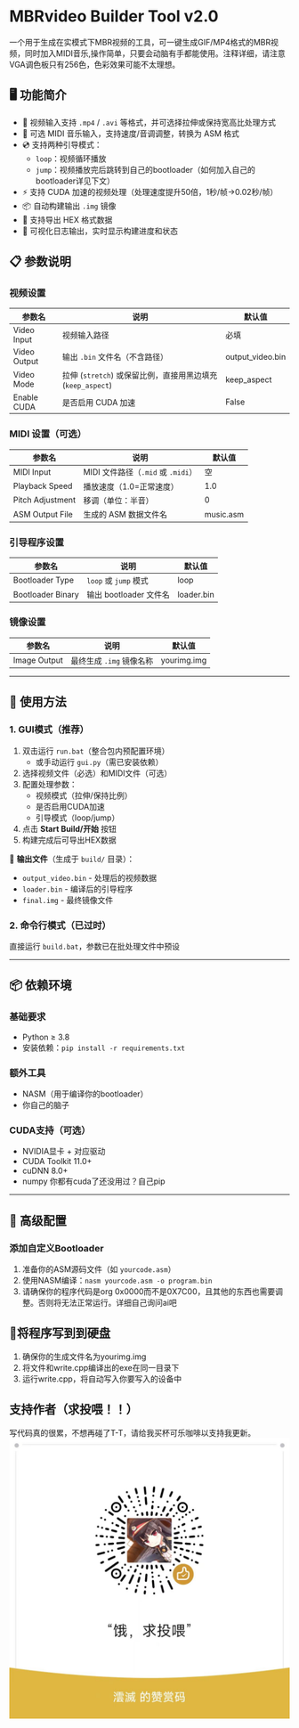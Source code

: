 # MBRvideo Builder Tool v2.0

一个用于生成在实模式下MBR视频的工具，可一键生成GIF/MP4格式的MBR视频，同时加入MIDI音乐,操作简单，只要会动脑有手都能使用。注释详细，请注意VGA调色板只有256色，色彩效果可能不太理想。

## 🖥 功能简介
- 🎥 视频输入支持 `.mp4` / `.avi` 等格式，并可选择拉伸或保持宽高比处理方式
- 🎼 可选 MIDI 音乐输入，支持速度/音调调整，转换为 ASM 格式
- 💿 支持两种引导模式：
  - `loop`：视频循环播放
  - `jump`：视频播放完后跳转到自己的bootloader（如何加入自己的bootloader详见下文）
- ⚡ 支持 CUDA 加速的视频处理（处理速度提升50倍，1秒/帧→0.02秒/帧）
- 📦 自动构建输出 `.img` 镜像
- 🧾 支持导出 HEX 格式数据
- 📜 可视化日志输出，实时显示构建进度和状态

## 📋 参数说明

### 视频设置
| 参数名               | 说明                              | 默认值       |
|----------------------|-----------------------------------|-------------|
| Video Input          | 视频输入路径                      | 必填        |
| Video Output         | 输出 `.bin` 文件名（不含路径）     | output_video.bin |
| Video Mode           | 拉伸 (`stretch`) 或保留比例，直接用黑边填充 (`keep_aspect`) | keep_aspect |
| Enable CUDA          | 是否启用 CUDA 加速                | False       |

### MIDI 设置（可选）
| 参数名              | 说明                          | 默认值     |
|---------------------|-----------------------------|-----------|
| MIDI Input          | MIDI 文件路径（`.mid` 或 `.midi`）| 空        |
| Playback Speed      | 播放速度（1.0=正常速度）       | 1.0       |
| Pitch Adjustment    | 移调（单位：半音）             | 0         |
| ASM Output File     | 生成的 ASM 数据文件名          | music.asm |

### 引导程序设置
| 参数名              | 说明                     | 默认值    |
|---------------------|------------------------|----------|
| Bootloader Type     | `loop` 或 `jump` 模式   | loop     |
| Bootloader Binary   | 输出 bootloader 文件名  | loader.bin |

### 镜像设置
| 参数名             | 说明                    | 默认值     |
|--------------------|-----------------------|-----------|
| Image Output       | 最终生成 `.img` 镜像名称 | yourimg.img |

---

## 🚀 使用方法

### 1. GUI模式（推荐）
1. 双击运行 `run.bat`（整合包内预配置环境）
   - 或手动运行 `gui.py`（需已安装依赖）
2. 选择视频文件（必选）和MIDI文件（可选）
3. 配置处理参数：
   - 视频模式（拉伸/保持比例）
   - 是否启用CUDA加速
   - 引导模式（loop/jump）
4. 点击 **Start Build/开始** 按钮
5. 构建完成后可导出HEX数据

📂 **输出文件**（生成于 `build/` 目录）：
- `output_video.bin` - 处理后的视频数据
- `loader.bin` - 编译后的引导程序
- `final.img` - 最终镜像文件

### 2. 命令行模式（已过时）
直接运行 `build.bat`，参数已在批处理文件中预设

---

## 📦 依赖环境
### 基础要求
- Python ≥ 3.8
- 安装依赖：`pip install -r requirements.txt`

### 额外工具
- NASM（用于编译你的bootloader）
- 你自己的脑子

### CUDA支持（可选）
- NVIDIA显卡 + 对应驱动
- CUDA Toolkit 11.0+
- cuDNN 8.0+
- numpy 你都有cuda了还没用过？自己pip

---

## 🔧 高级配置

### 添加自定义Bootloader
1. 准备你的ASM源码文件（如 `yourcode.asm`）
2. 使用NASM编译：`nasm yourcode.asm -o program.bin`
3. 请确保你的程序代码是org 0x0000而不是0X7C00，且其他的东西也需要调整。否则将无法正常运行。详细自己询问ai吧


## 🚀将程序写到到硬盘
1. 确保你的生成文件名为yourimg.img
2. 将文件和write.cpp编译出的exe在同一目录下
3. 运行write.cpp，将自动写入你要写入的设备中




## 支持作者（求投喂！！）
写代码真的很累，不想再碰了T-T，请给我买杯可乐咖啡以支持我更新。
 	![image](https://github.com/YunChenqwq/MBRVideo/blob/main/zsm.jpg)
